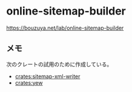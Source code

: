 # online-sitemap-builder

<https://bouzuya.net/lab/online-sitemap-builder>

## メモ

次のクレートの試用のために作成している。

- [crates:sitemap-xml-writer]
- [crates:yew]

[crates:sitemap-xml-writer]: https://crates.io/crates/sitemap-xml-writer
[crates:yew]: https://crates.io/crates/yew
